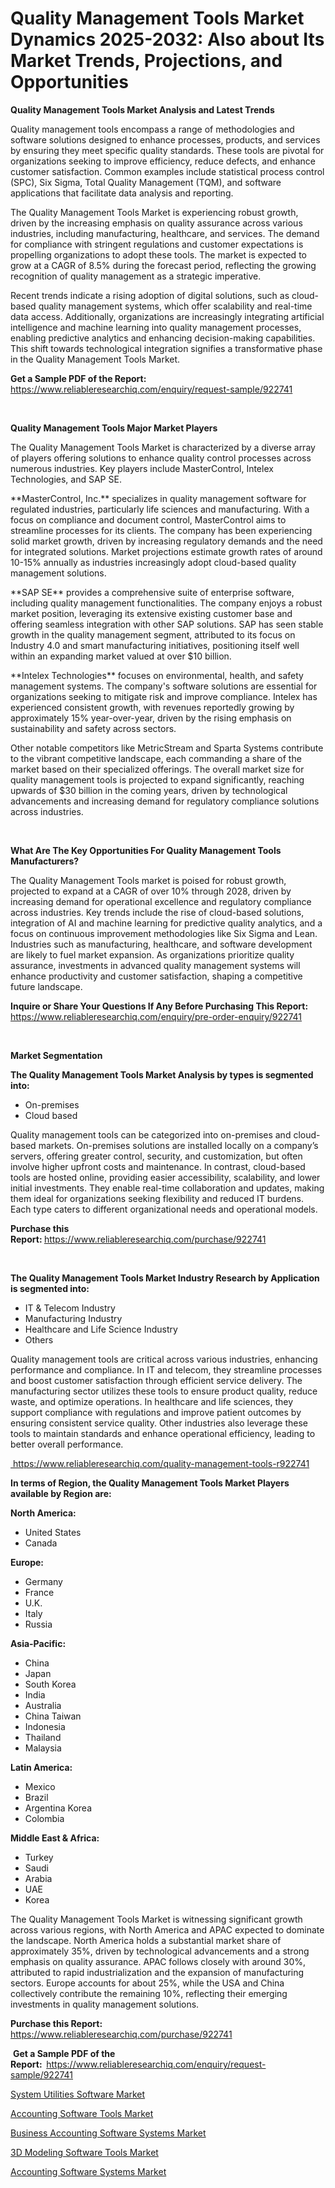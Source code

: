 <p><h1>Quality Management Tools Market Dynamics 2025-2032: Also about Its Market Trends, Projections, and Opportunities</h1></p><p><strong>Quality Management Tools Market Analysis and Latest Trends</strong></p>
<p><p>Quality management tools encompass a range of methodologies and software solutions designed to enhance processes, products, and services by ensuring they meet specific quality standards. These tools are pivotal for organizations seeking to improve efficiency, reduce defects, and enhance customer satisfaction. Common examples include statistical process control (SPC), Six Sigma, Total Quality Management (TQM), and software applications that facilitate data analysis and reporting.</p><p>The Quality Management Tools Market is experiencing robust growth, driven by the increasing emphasis on quality assurance across various industries, including manufacturing, healthcare, and services. The demand for compliance with stringent regulations and customer expectations is propelling organizations to adopt these tools. The market is expected to grow at a CAGR of 8.5% during the forecast period, reflecting the growing recognition of quality management as a strategic imperative.</p><p>Recent trends indicate a rising adoption of digital solutions, such as cloud-based quality management systems, which offer scalability and real-time data access. Additionally, organizations are increasingly integrating artificial intelligence and machine learning into quality management processes, enabling predictive analytics and enhancing decision-making capabilities. This shift towards technological integration signifies a transformative phase in the Quality Management Tools Market.</p></p>
<p><strong>Get a Sample PDF of the Report:&nbsp;</strong> <a href="https://www.reliableresearchiq.com/enquiry/request-sample/922741?utm_campaign=99&utm_medium=2&utm_source=Github&utm_content=ia&utm_term=07032025&utm_id=quality-management-tools">https://www.reliableresearchiq.com/enquiry/request-sample/922741</a></p>
<p>&nbsp;</p>
<p><strong>Quality Management Tools Major Market Players</strong></p>
<p><p>The Quality Management Tools Market is characterized by a diverse array of players offering solutions to enhance quality control processes across numerous industries. Key players include MasterControl, Intelex Technologies, and SAP SE.</p><p>**MasterControl, Inc.** specializes in quality management software for regulated industries, particularly life sciences and manufacturing. With a focus on compliance and document control, MasterControl aims to streamline processes for its clients. The company has been experiencing solid market growth, driven by increasing regulatory demands and the need for integrated solutions. Market projections estimate growth rates of around 10-15% annually as industries increasingly adopt cloud-based quality management solutions.</p><p>**SAP SE** provides a comprehensive suite of enterprise software, including quality management functionalities. The company enjoys a robust market position, leveraging its extensive existing customer base and offering seamless integration with other SAP solutions. SAP has seen stable growth in the quality management segment, attributed to its focus on Industry 4.0 and smart manufacturing initiatives, positioning itself well within an expanding market valued at over $10 billion.</p><p>**Intelex Technologies** focuses on environmental, health, and safety management systems. The company's software solutions are essential for organizations seeking to mitigate risk and improve compliance. Intelex has experienced consistent growth, with revenues reportedly growing by approximately 15% year-over-year, driven by the rising emphasis on sustainability and safety across sectors.</p><p>Other notable competitors like MetricStream and Sparta Systems contribute to the vibrant competitive landscape, each commanding a share of the market based on their specialized offerings. The overall market size for quality management tools is projected to expand significantly, reaching upwards of $30 billion in the coming years, driven by technological advancements and increasing demand for regulatory compliance solutions across industries.</p></p>
<p>&nbsp;</p>
<p><strong>What Are The Key Opportunities For Quality Management Tools Manufacturers?</strong></p>
<p><p>The Quality Management Tools market is poised for robust growth, projected to expand at a CAGR of over 10% through 2028, driven by increasing demand for operational excellence and regulatory compliance across industries. Key trends include the rise of cloud-based solutions, integration of AI and machine learning for predictive quality analytics, and a focus on continuous improvement methodologies like Six Sigma and Lean. Industries such as manufacturing, healthcare, and software development are likely to fuel market expansion. As organizations prioritize quality assurance, investments in advanced quality management systems will enhance productivity and customer satisfaction, shaping a competitive future landscape.</p></p>
<p><strong>Inquire or Share Your Questions If Any Before Purchasing This Report:</strong> <a href="https://www.reliableresearchiq.com/enquiry/pre-order-enquiry/922741?utm_campaign=99&utm_medium=2&utm_source=Github&utm_content=ia&utm_term=07032025&utm_id=quality-management-tools">https://www.reliableresearchiq.com/enquiry/pre-order-enquiry/922741</a></p>
<p>&nbsp;</p>
<p><strong>Market Segmentation</strong></p>
<p><strong>The Quality Management Tools Market Analysis by types is segmented into:</strong></p>
<p><ul><li>On-premises</li><li>Cloud based</li></ul></p>
<p><p>Quality management tools can be categorized into on-premises and cloud-based markets. On-premises solutions are installed locally on a company’s servers, offering greater control, security, and customization, but often involve higher upfront costs and maintenance. In contrast, cloud-based tools are hosted online, providing easier accessibility, scalability, and lower initial investments. They enable real-time collaboration and updates, making them ideal for organizations seeking flexibility and reduced IT burdens. Each type caters to different organizational needs and operational models.</p></p>
<p><strong>Purchase this Report:&nbsp;</strong><a href="https://www.reliableresearchiq.com/purchase/922741?utm_campaign=99&utm_medium=2&utm_source=Github&utm_content=ia&utm_term=07032025&utm_id=quality-management-tools">https://www.reliableresearchiq.com/purchase/922741</a></p>
<p>&nbsp;</p>
<p><strong>The Quality Management Tools Market Industry Research by Application is segmented into:</strong></p>
<p><ul><li>IT & Telecom Industry</li><li>Manufacturing Industry</li><li>Healthcare and Life Science Industry</li><li>Others</li></ul></p>
<p><p>Quality management tools are critical across various industries, enhancing performance and compliance. In IT and telecom, they streamline processes and boost customer satisfaction through efficient service delivery. The manufacturing sector utilizes these tools to ensure product quality, reduce waste, and optimize operations. In healthcare and life sciences, they support compliance with regulations and improve patient outcomes by ensuring consistent service quality. Other industries also leverage these tools to maintain standards and enhance operational efficiency, leading to better overall performance.</p></p>
<p><a href="https://www.reliableresearchiq.com/quality-management-tools-r922741?utm_campaign=99&utm_medium=2&utm_source=Github&utm_content=ia&utm_term=07032025&utm_id=quality-management-tools">&nbsp;https://www.reliableresearchiq.com/quality-management-tools-r922741</a></p>
<p><strong>In terms of Region, the Quality Management Tools Market Players available by Region are:</strong></p>
<p>
    <p> <strong> North America: </strong>
        <ul>
            <li>United States</li>
            <li>Canada</li>
        </ul>
        </p> 
    <p> <strong> Europe: </strong>
        <ul>
            <li>Germany</li>
            <li>France</li>
            <li>U.K.</li>
            <li>Italy</li>
            <li>Russia</li>
        </ul>
        </p> 
    <p> <strong> Asia-Pacific: </strong>
        <ul>
            <li>China</li>
            <li>Japan</li>
            <li>South Korea</li>
            <li>India</li>
            <li>Australia</li>
            <li>China Taiwan</li>
            <li>Indonesia</li>
            <li>Thailand</li>
            <li>Malaysia</li>
        </ul>
        </p> 
    <p> <strong> Latin America: </strong>
        <ul>
            <li>Mexico</li>
            <li>Brazil</li>
            <li>Argentina Korea</li>
            <li>Colombia</li>
        </ul>
        </p> 
    <p> <strong> Middle East & Africa: </strong>
        <ul>
            <li>Turkey</li>
            <li>Saudi</li>
            <li>Arabia</li>
            <li>UAE</li>
            <li>Korea</li>
        </ul>
    </p>
    </p>
<p><p>The Quality Management Tools Market is witnessing significant growth across various regions, with North America and APAC expected to dominate the landscape. North America holds a substantial market share of approximately 35%, driven by technological advancements and a strong emphasis on quality assurance. APAC follows closely with around 30%, attributed to rapid industrialization and the expansion of manufacturing sectors. Europe accounts for about 25%, while the USA and China collectively contribute the remaining 10%, reflecting their emerging investments in quality management solutions.</p></p>
<p><strong>Purchase this Report: </strong><a href="https://www.reliableresearchiq.com/purchase/922741?utm_campaign=99&utm_medium=2&utm_source=Github&utm_content=ia&utm_term=07032025&utm_id=quality-management-tools">https://www.reliableresearchiq.com/purchase/922741</a></p>
<p>&nbsp;<strong>Get a Sample PDF of the Report:&nbsp;&nbsp;</strong><a href="https://www.reliableresearchiq.com/enquiry/request-sample/922741?utm_campaign=99&utm_medium=2&utm_source=Github&utm_content=ia&utm_term=07032025&utm_id=quality-management-tools">https://www.reliableresearchiq.com/enquiry/request-sample/922741</a></p>
<p><strong></strong></p>
<p><p><a href="https://github.com/gauldvikerm6/Market-Research-Report-List-1/blob/main/system-utilities-software-market.md?utm_campaign=99&utm_medium=2&utm_source=Github&utm_content=ia&utm_term=07032025&utm_id=quality-management-tools">System Utilities Software Market</a></p><p><a href="https://github.com/akitamegge65/Market-Research-Report-List-1/blob/main/accounting-software-tools-market.md?utm_campaign=99&utm_medium=2&utm_source=Github&utm_content=ia&utm_term=07032025&utm_id=quality-management-tools">Accounting Software Tools Market</a></p><p><a href="https://github.com/benasjuettk3/Market-Research-Report-List-1/blob/main/business-accounting-software-systems-market.md?utm_campaign=99&utm_medium=2&utm_source=Github&utm_content=ia&utm_term=07032025&utm_id=quality-management-tools">Business Accounting Software Systems Market</a></p><p><a href="https://github.com/widlerumland/Market-Research-Report-List-1/blob/main/3d-modeling-software-tools-market.md?utm_campaign=99&utm_medium=2&utm_source=Github&utm_content=ia&utm_term=07032025&utm_id=quality-management-tools">3D Modeling Software Tools Market</a></p><p><a href="https://github.com/gummaarmel83/Market-Research-Report-List-1/blob/main/accounting-software-systems-market.md?utm_campaign=99&utm_medium=2&utm_source=Github&utm_content=ia&utm_term=07032025&utm_id=quality-management-tools">Accounting Software Systems Market</a></p></p>